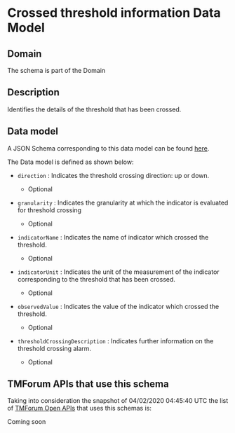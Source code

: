 # Crossed threshold information Data Model

## Domain

The  schema is part of the  Domain

## Description

Identifies the details of the threshold that has been crossed.

## Data model

A JSON Schema corresponding to this data model can be found
[here](https://github.com/tmforum-rand/schemas/blob/candidates/Resource/CrossedThresholdInformation.schema.json).

The Data model is defined as shown below:
- `direction` : Indicates the threshold crossing direction: up or down.

  - Optional

- `granularity` : Indicates the granularity at which the indicator is evaluated for threshold crossing

  - Optional

- `indicatorName` : Indicates the name of indicator which crossed the threshold.

  - Optional

- `indicatorUnit` : Indicates the unit of the measurement of the indicator corresponding to the threshold that has been crossed.

  - Optional

- `observedValue` : Indicates the value of the indicator which crossed the threshold.

  - Optional

- `thresholdCrossingDescription` : Indicates further information on the threshold crossing alarm.

  - Optional





## TMForum APIs that use this schema

Taking into consideration the snapshot of 04/02/2020 04:45:40 UTC the list of [TMForum Open APIs](https://www.tmforum.org/open-apis/) that uses this schemas is:

Coming soon